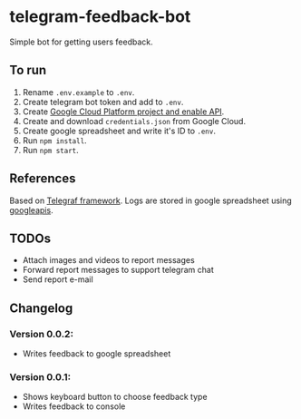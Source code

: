 # telegram-feedback-bot

Simple bot for getting users feedback.

## To run

1. Rename `.env.example` to `.env`.
2. Create telegram bot token and add to `.env`.
3. Create [Google Cloud Platform project and enable API](https://developers.google.com/workspace/guides/create-credentials#desktop-app).
4. Create and download `credentials.json` from Google Cloud.
5. Create google spreadsheet and write it's ID to `.env`.
6. Run `npm install`.
7. Run `npm start`.

## References

Based on [Telegraf framework](https://github.com/telegraf/telegraf).
Logs are stored in google spreadsheet using [googleapis](https://www.npmjs.com/package/googleapis).

## TODOs

- Attach images and videos to report messages
- Forward report messages to support telegram chat
- Send report e-mail

## Changelog

### Version 0.0.2:

- Writes feedback to google spreadsheet

### Version 0.0.1:

- Shows keyboard button to choose feedback type
- Writes feedback to console
